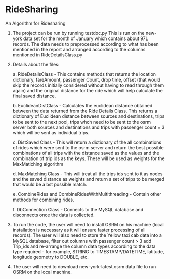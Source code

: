 # RideSharing
An Algorithm for Ridesharing

1. The project can be run by running testdoc.py
This is run on the new-york data set for the month of January which contains about 97L records. The data needs to preprocessed according to what has been mentioned in the report and
arranged according to the columns mentioned in RideDetailsClass.py

2. Details about the files:

    a. RideDetailsClass - This contains methods that returns the location dictionary, fareAmount, passenger Count, drop time, offset (that would skip the records initially considered without having to read through them again) and the original distance for the ride
                          which will help calculate the final saved distance.
                          
    b. EuclideanDistClass - Calculates the euclidean distance obtained between the data returned from the Ride Details Class.
                            This returns a dictionary of Euclidean distance between sources and destinations, trips to be sent to the next pool,
                            trips whch need to be sent to the osrm server both sources and destinations and trips with passenger count = 3
                            which will be sent as individual trips.
                        
    c. DistSaved Class - This will return  a dictionary of the all combinations of rides which were sent to the osrm server and return the best 
                         possible combinations of all trips with the distance saved as the values and the combination of trip ids as the keys.
                         These will be used as weights for the MaxMatiching algorithm
                      
     d. MaxMatching Class - This will treat all the trips ids sent to it as nodes and the saved distance as weights and return a set of trips 
                            to be merged that would be a bst possible match.
                          
     e. CombineRides and CombineRidesWithMultithreading - Contain other methods for combining rides.
     
     f. DbConnection Class - Connects to the MySQL database and disconnects once the data is collected. 
     
 3. To run the code, the user will need to install OSRM on his machine (local installation is necessary as it will ensure faster processing of
    all records). The user will also need to store the Yellow taxi cab data into a MySQL database, filter out columns with passenger count > 3
    add Trip_ids and re-arrange the column data types according to the data type required - for example, STRING to TIMESTAMP/DATETIME,
    latitude, longitude geometry to DOUBLE, etc.
    
4. The user will need to download new-york-latest.osrm data file to run OSRM on the local machine.
